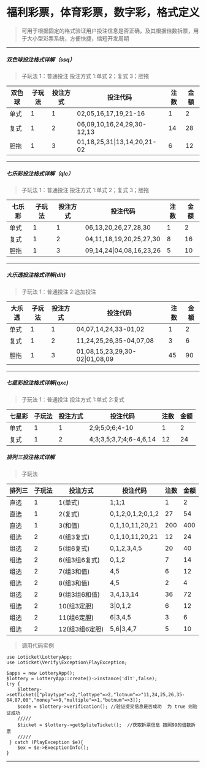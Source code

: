 # 福利彩票，体育彩票，数字彩，格式定义

> 可用于根据固定的格式验证用户投注信息是否正确，及其根据倍数拆票，用于大小型彩票系统，方便快捷，缩短开发周期

---
#####  双色球投注格式详解（ssq）
> 子玩法 1：普通投注 
> 投注方式 1:单式  2；复式  3；胆拖

双色球 | 子玩法 | 投注方式 | 投注代码 | 注数 | 金额
---|---|---|---|---|---
单式 | 1 | 1 | 02,05,16,17,19,21-16     |  1 | 2
复式 | 1 | 2 | 06,09,10,16,24,29,30-12,13  | 14 | 28
胆拖 | 1 | 3 | 01,18,25,31\|13,14,20,21-02 | 6 | 12

---
#####  七乐彩投注格式详解（qlc）
> 子玩法 1：普通投注 
> 投注方式 1:单式  2；复式  3；胆拖

七乐彩 | 子玩法 | 投注方式 | 投注代码 | 注数 | 金额
---|---|---|---|---|---
单式 | 1 | 1 | 06,13,20,26,27,28,30    |  1 | 2
复式 | 1 | 2 | 04,11,18,19,20,25,27,30  | 8 | 16
胆拖 | 1 | 3 | 09,14,24\|04,08,16,23,26 | 5 | 10
---
#####  大乐透投注格式详解(dlt)
>子玩法 1：普通投注   2:追加投注

大乐透 | 子玩法 | 投注方式 | 投注代码 | 注数 | 金额
---|---|---|---|---|---
单式 | 1 | 1 | 04,07,14,24,33-01,02     |  1 | 2
复式 | 1 | 2 | 11,24,25,26,35-04,07,08  |  3 | 6
胆拖 | 1 | 3 | 01,08,15,23,29,30-02\|01,08,09 |45| 90


---
#####  七星彩投注格式详解(qxc)
>子玩法 1：普通投注
>投注方式  1:单式   2:复式

七星彩 | 子玩法 | 投注方式 | 投注代码 | 注数 | 金额
---|---|---|---|---|---
单式 | 1 | 1 | 2;9;5;0;6;4-10     |  1 | 2
复式 | 1 | 2 | 4;3;3,5;3,7;4;6-4,6,14  |  12 | 24


##### 排列三投注格式详解

>子玩法 

排列三 | 子玩法 | 投注方式 | 投注代码 | 注数 | 金额
---|---|---|---|---|---
直选 | 1 | 1(单式) | 1;1;1     |  1 | 2
直选 | 1 | 2(复式) | 0,1,2;0,1,2;0,1,2  |  27 | 54
直选 | 1 | 3(和值) | 0,1,10,11,20,21 | 200 | 400
组选 | 2 | 4(组3复式) | 0,1,10,11,20,21 | 12 | 24
组选 | 2 | 5(组6复式) | 0,1,2,3,4,5 | 20 | 40
组选 | 2 | 6(组3组6复式) | 0,1,2 | 7 | 14
组选 | 2 | 7(组3和值) | 4,5 | 6 | 12
组选 | 2 | 8(组3和值) | 4,5 | 2 | 4
组选 | 2 | 9(组3组6和值) | 3,4,13,14 | 36 | 72
组选 | 2 | 10(组3定胆) | 3\|0,1,2 | 6 | 12
组选 | 2 | 11(组6定胆) | 6\|3,4,5 | 3 | 6
组选 | 2 | 12(组3组6定胆) | 5,6\|3,4,7 | 5 | 10


> 调用代码实例

```
use Loticket\LotteryApp;
use Loticket\Verify\Exception\PlayException;

$apps = new LotteryApp();
$lottery = LotteryApp::create()->instance('dlt',false);
try {
    $lottery->setTicket(["playtype"=>2,"lottype"=>2,"lotnum"=>"11,24,25,26,35-04,07,08","money"=>9,"multiple"=>1,"betnum"=>3]);
    $code = $lottery->verification(); //验证提交信息是否成功  为 true 则验证成功
    /////
    $ticket = $lottery->getSpliteTicket();  //获取拆票信息 按照99的倍数拆票
    /////
 } catch (PlayException $e){
    $ex = $e->ExecptionInfo();
} 
```
------
